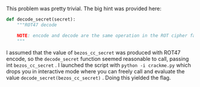 This problem was pretty trivial. The big hint was provided here:

```python
def decode_secret(secret):
    """ROT47 decode

    NOTE: encode and decode are the same operation in the ROT cipher family.
    """
```

I assumed that the value of `bezos_cc_secret` was produced with ROT47 encode, 
so the `decode_secret` function seemed reasonable to call, passing int
`bezos_cc_secret` . I launched the script with `python -i crackme.py` which
drops you in interactive mode where you can freely call and evaluate the value
`decode_secret(bezos_cc_secret)` . Doing this yielded the flag.
